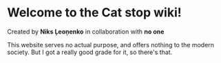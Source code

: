 <h1>Welcome to the <strong>Cat stop</strong> wiki!</h1>

Created by <strong>Niks Ļeoņenko</strong>
in collaboration with <strong>no one</strong>

This website serves no actual purpose, and offers nothing to the modern society.
But I got a really good grade for it, so there's that.
